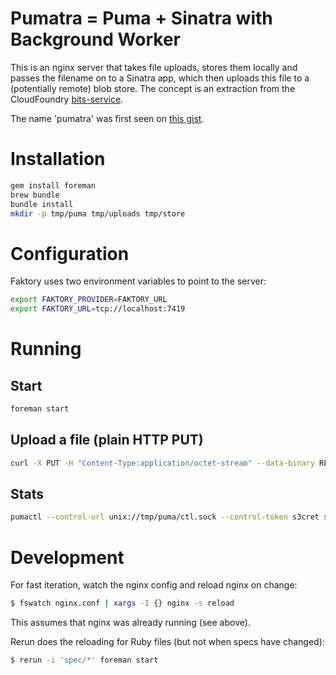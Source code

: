 # Pumatra = Puma + Sinatra with Background Worker

This is an nginx server that takes file uploads, stores them locally and passes the filename on to a Sinatra app, which then uploads this file to a (potentially remote) blob store. The concept is an extraction from the CloudFoundry [bits-service](https://github.com/cloudfoundry-incubator/bits-service).

The name 'pumatra' was first seen on [this gist](https://gist.github.com/ctalkington/4448153).

# Installation

```bash
gem install foreman
brew bundle
bundle install
mkdir -p tmp/puma tmp/uploads tmp/store
```

# Configuration

Faktory uses two environment variables to point to the server:

```bash
export FAKTORY_PROVIDER=FAKTORY_URL
export FAKTORY_URL=tcp://localhost:7419
```

# Running

## Start

```bash
foreman start
```

## Upload a file (plain HTTP PUT)

```bash
curl -X PUT -H "Content-Type:application/octet-stream" --data-binary README.markdown "http://localhost/droplets/550b1d35946db2844bc30ed343599ca573fb9058f3d5c33d777822657c3f51b3"
```

## Stats

```bash
pumactl --control-url unix://tmp/puma/ctl.sock --control-token s3cret stats
```

# Development

For fast iteration, watch the nginx config and reload nginx on change:

```bash
$ fswatch nginx.conf | xargs -I {} nginx -s reload
```

  This assumes that nginx was already running (see above).

Rerun does the reloading for Ruby files (but not when specs have changed):

```bash
$ rerun -i 'spec/*' foreman start
```
